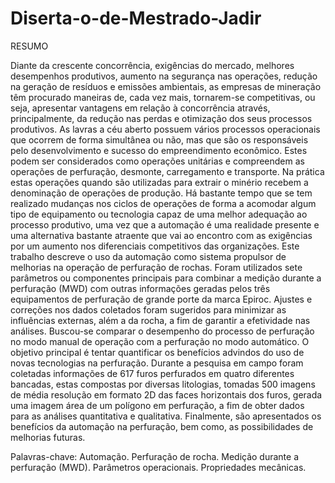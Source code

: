 # Diserta-o-de-Mestrado-Jadir
RESUMO


Diante da crescente concorrência, exigências do mercado, melhores desempenhos produtivos, aumento na segurança nas operações, redução na geração de resíduos e emissões ambientais, as empresas de mineração têm procurado maneiras de, cada vez mais, tornarem-se competitivas, ou seja, apresentar vantagens em relação à concorrência através, principalmente, da redução nas perdas e otimização dos seus processos produtivos. As lavras a céu aberto possuem vários processos operacionais que ocorrem de forma simultânea ou não, mas que são os responsáveis pelo desenvolvimento e sucesso do empreendimento econômico. Estes podem ser considerados como operações unitárias e compreendem as operações de perfuração, desmonte, carregamento e transporte. Na prática estas operações quando são utilizadas para extrair o minério recebem a denominação de operações de produção. Há bastante tempo que se tem realizado mudanças nos ciclos de operações de forma a acomodar algum tipo de equipamento ou tecnologia capaz de uma melhor adequação ao processo produtivo, uma vez que a automação é uma realidade presente e uma alternativa bastante atraente que vai ao encontro com as exigências por um aumento nos diferenciais competitivos das organizações. Este trabalho descreve o uso da automação como sistema propulsor de melhorias na operação de perfuração de rochas. Foram utilizados sete parâmetros ou componentes principais para combinar a medição durante a perfuração (MWD) com outras informações geradas pelos três equipamentos de perfuração de grande porte da marca Epiroc. Ajustes e correções nos dados coletados foram sugeridos para minimizar as influências externas, além a da rocha, a fim de garantir a efetividade nas análises. Buscou-se comparar o desempenho do processo de perfuração no modo manual de operação com a perfuração no modo automático. O objetivo principal é tentar quantificar os benefícios advindos do uso de novas tecnologias na perfuração. Durante a pesquisa em campo foram coletadas informações de 617 furos perfurados em quatro diferentes bancadas, estas compostas por diversas litologias, tomadas 500 imagens de média resolução em formato 2D das faces horizontais dos furos, gerada uma imagem área de um polígono em perfuração, a fim de obter dados para as análises quantitativa e qualitativa. Finalmente, são apresentados os benefícios da automação na perfuração, bem como, as possibilidades de melhorias futuras.

Palavras-chave: Automação. Perfuração de rocha. Medição durante a perfuração (MWD). Parâmetros operacionais. Propriedades mecânicas.



